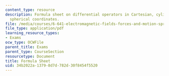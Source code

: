 ```yaml
---
content_type: resource
description: Formula sheet on differential operators in Cartesian, cylindrical, and
  spherical coordinates.
file: /media/courses/6-641-electromagnetic-fields-forces-and-motion-spring-2009/34b2022a13798d7d782d30f8454f5520_MIT6_641s09_study02.pdf
file_type: application/pdf
learning_resource_types:
- Exams
ocw_type: OCWFile
parent_title: Exams
parent_type: CourseSection
resourcetype: Document
title: Formula Sheet
uid: 34b2022a-1379-8d7d-782d-30f8454f5520
---
```

